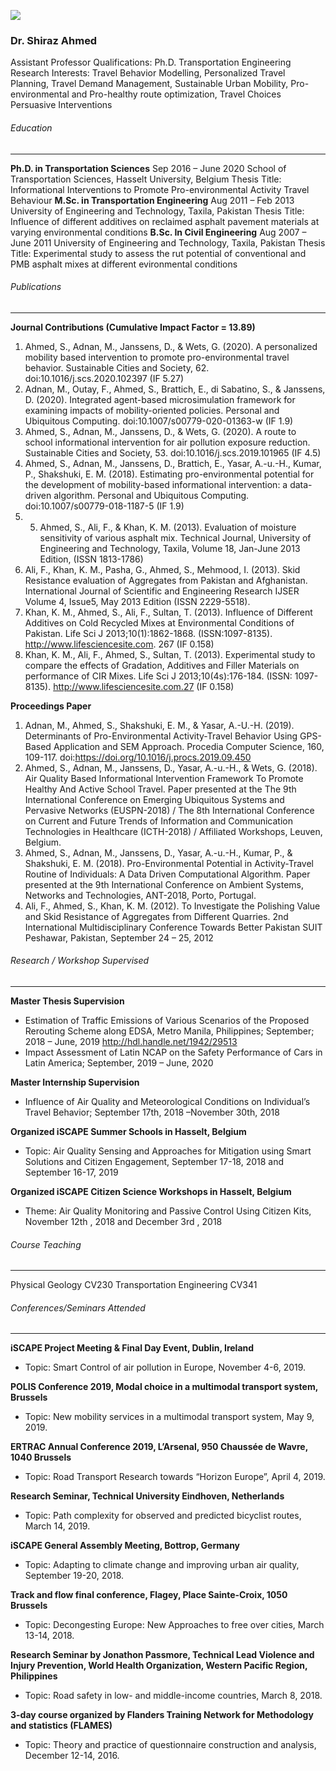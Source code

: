 [![](https://giki.edu.pk/wp-content/uploads/2020/01/Dr_Shiraz_New.jpg)](https://giki.edu.pk/wp-content/uploads/2020/01/Dr_Shiraz_New.jpg)
### Dr. Shiraz Ahmed 
Assistant Professor
Qualifications: Ph.D. Transportation Engineering  
Research Interests: Travel Behavior Modelling, Personalized Travel Planning, Travel Demand Management, Sustainable Urban Mobility, Pro-environmental and Pro-healthy route optimization, Travel Choices Persuasive Interventions
###### Education
* * *
**Ph.D. in Transportation Sciences** Sep 2016 – June 2020
School of Transportation Sciences, Hasselt University, Belgium
Thesis Title: Informational Interventions to Promote Pro-environmental Activity Travel Behaviour
**M.Sc. in Transportation Engineering** Aug 2011 – Feb 2013
University of Engineering and Technology, Taxila, Pakistan
Thesis Title: Influence of different additives on reclaimed asphalt pavement materials at varying environmental conditions
**B.Sc. In Civil Engineering** Aug 2007 – June 2011
University of Engineering and Technology, Taxila, Pakistan
Thesis Title: Experimental study to assess the rut potential of conventional and PMB asphalt mixes at different evironmental conditions
###### Publications
* * *
**Journal Contributions (Cumulative Impact Factor = 13.89)**
  1. Ahmed, S., Adnan, M., Janssens, D., & Wets, G. (2020). A personalized mobility based intervention to promote pro-environmental travel behavior. Sustainable Cities and Society, 62. doi:10.1016/j.scs.2020.102397 (IF 5.27)
  2. Adnan, M., Outay, F., Ahmed, S., Brattich, E., di Sabatino, S., & Janssens, D. (2020). Integrated agent-based microsimulation framework for examining impacts of mobility-oriented policies. Personal and Ubiquitous Computing. doi:10.1007/s00779-020-01363-w (IF 1.9)
  3. Ahmed, S., Adnan, M., Janssens, D., & Wets, G. (2020). A route to school informational intervention for air pollution exposure reduction. Sustainable Cities and Society, 53. doi:10.1016/j.scs.2019.101965 (IF 4.5)
  4. Ahmed, S., Adnan, M., Janssens, D., Brattich, E., Yasar, A.-u.-H., Kumar, P., Shakshuki, E. M. (2018). Estimating pro-environmental potential for the development of mobility-based informational intervention: a data-driven algorithm. Personal and Ubiquitous Computing. doi:10.1007/s00779-018-1187-5 (IF 1.9)
  5. 5. Ahmed, S., Ali, F., & Khan, K. M. (2013). Evaluation of moisture sensitivity of various asphalt mix. Technical Journal, University of Engineering and Technology, Taxila, Volume 18, Jan-June 2013 Edition, (ISSN 1813-1786)
  6. Ali, F., Khan, K. M., Pasha, G., Ahmed, S., Mehmood, I. (2013). Skid Resistance evaluation of Aggregates from Pakistan and Afghanistan. International Journal of Scientific and Engineering Research IJSER Volume 4, Issue5, May 2013 Edition (ISSN 2229-5518).
  7. Khan, K. M., Ahmed, S., Ali, F., Sultan, T. (2013). Influence of Different Additives on Cold Recycled Mixes at Environmental Conditions of Pakistan. Life Sci J 2013;10(1):1862-1868. (ISSN:1097-8135). http://www.lifesciencesite.com. 267 (IF 0.158)
  8. Khan, K. M., Ali, F., Ahmed, S., Sultan, T. (2013). Experimental study to compare the effects of Gradation, Additives and Filler Materials on performance of CIR Mixes. Life Sci J 2013;10(4s):176-184. (ISSN: 1097- 8135). http://www.lifesciencesite.com.27 (IF 0.158)


**Proceedings Paper**
  1. Adnan, M., Ahmed, S., Shakshuki, E. M., & Yasar, A.-U.-H. (2019). Determinants of Pro-Environmental Activity-Travel Behavior Using GPS-Based Application and SEM Approach. Procedia Computer Science, 160, 109-117. doi:https://doi.org/10.1016/j.procs.2019.09.450
  2. Ahmed, S., Adnan, M., Janssens, D., Yasar, A.-u.-H., & Wets, G. (2018). Air Quality Based Informational Intervention Framework To Promote Healthy And Active School Travel. Paper presented at the The 9th International Conference on Emerging Ubiquitous Systems and Pervasive Networks (EUSPN-2018) / The 8th International Conference on Current and Future Trends of Information and Communication Technologies in Healthcare (ICTH-2018) / Affiliated Workshops, Leuven, Belgium.
  3. Ahmed, S., Adnan, M., Janssens, D., Yasar, A.-u.-H., Kumar, P., & Shakshuki, E. M. (2018). Pro-Environmental Potential in Activity-Travel Routine of Individuals: A Data Driven Computational Algorithm. Paper presented at the 9th International Conference on Ambient Systems, Networks and Technologies, ANT-2018, Porto, Portugal.
  4. Ali, F., Ahmed, S., Khan, K. M. (2012). To Investigate the Polishing Value and Skid Resistance of Aggregates from Different Quarries. 2nd International Multidisciplinary Conference Towards Better Pakistan SUIT Peshawar, Pakistan, September 24 – 25, 2012


###### Research / Workshop Supervised
* * *
**Master Thesis Supervision**
  * Estimation of Traffic Emissions of Various Scenarios of the Proposed Rerouting Scheme along EDSA, Metro Manila, Philippines; September; 2018 – June, 2019 http://hdl.handle.net/1942/29513
  * Impact Assessment of Latin NCAP on the Safety Performance of Cars in Latin America; September, 2019 – June, 2020


**Master Internship Supervision**
  * Influence of Air Quality and Meteorological Conditions on Individual’s Travel Behavior; September 17th, 2018 –November 30th, 2018


**Organized iSCAPE Summer Schools in Hasselt, Belgium**
  * Topic: Air Quality Sensing and Approaches for Mitigation using Smart Solutions and Citizen Engagement, September 17-18, 2018 and September 16-17, 2019


**Organized iSCAPE Citizen Science Workshops in Hasselt, Belgium**
  * Theme: Air Quality Monitoring and Passive Control Using Citizen Kits, November 12th , 2018 and December 3rd , 2018


###### Course Teaching
* * *
Physical Geology CV230
Transportation Engineering CV341
###### Conferences/Seminars Attended
* * *
**iSCAPE Project Meeting & Final Day Event, Dublin, Ireland**
  * Topic: Smart Control of air pollution in Europe, November 4-6, 2019.


**POLIS Conference 2019, Modal choice in a multimodal transport system, Brussels**
  * Topic: New mobility services in a multimodal transport system, May 9, 2019.


**ERTRAC Annual Conference 2019, L’Arsenal, 950 Chaussée de Wavre, 1040 Brussels**
  * Topic: Road Transport Research towards “Horizon Europe”, April 4, 2019.


**Research Seminar, Technical University Eindhoven, Netherlands**
  * Topic: Path complexity for observed and predicted bicyclist routes, March 14, 2019.


**iSCAPE General Assembly Meeting, Bottrop, Germany**
  * Topic: Adapting to climate change and improving urban air quality, September 19-20, 2018.


**Track and flow final conference, Flagey, Place Sainte-Croix, 1050 Brussels**
  * Topic: Decongesting Europe: New Approaches to free over cities, March 13-14, 2018.


**Research Seminar by Jonathon Passmore, Technical Lead Violence and Injury Prevention, World Health Organization, Western Pacific Region, Philippines**
  * Topic: Road safety in low- and middle-income countries, March 8, 2018.


**3-day course organized by Flanders Training Network for Methodology and statistics (FLAMES)**
  * Topic: Theory and practice of questionnaire construction and analysis, December 12-14, 2016.


